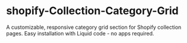 # shopify-Collection-Category-Grid
A customizable, responsive category grid section for Shopify collection pages. Easy installation with Liquid code - no apps required.
